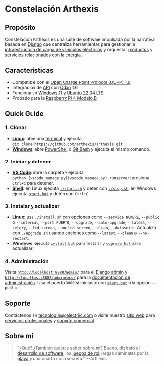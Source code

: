 # Constelación Arthexis

## Propósito

Constelación Arthexis es una [suite de software](https://es.wikipedia.org/wiki/Suite_de_software) [impulsada por la narrativa](https://es.wikipedia.org/wiki/Narrativa) basada en [Django](https://www.djangoproject.com/) que centraliza herramientas para gestionar la [infraestructura de carga de vehículos eléctricos](https://es.wikipedia.org/wiki/Punto_de_recarga) y orquestar [productos](https://es.wikipedia.org/wiki/Producto_(econom%C3%ADa)) y [servicios](https://es.wikipedia.org/wiki/Servicio_(econom%C3%ADa)) relacionados con la [energía](https://es.wikipedia.org/wiki/Energ%C3%ADa).

## Características

- Compatible con el [Open Charge Point Protocol (OCPP) 1.6](https://www.openchargealliance.org/protocols/ocpp-16/)
- Integración de [API](https://es.wikipedia.org/wiki/Interfaz_de_programaci%C3%B3n_de_aplicaciones) con [Odoo](https://www.odoo.com/) 1.6
- Funciona en [Windows 11](https://www.microsoft.com/es-es/windows/windows-11) y [Ubuntu 22.04 LTS](https://releases.ubuntu.com/22.04/)
- Probado para la [Raspberry Pi 4 Modelo B](https://www.raspberrypi.com/products/raspberry-pi-4-model-b/)

## Quick Guide

### 1. Clonar
- **[Linux](https://es.wikipedia.org/wiki/Linux)**: abre una [terminal](https://es.wikipedia.org/wiki/Interfaz_de_l%C3%ADnea_de_comandos) y ejecuta  
  `git clone https://github.com/arthexis/arthexis.git`
- **[Windows](https://es.wikipedia.org/wiki/Microsoft_Windows)**: abre [PowerShell](https://learn.microsoft.com/es-es/powershell/) o [Git Bash](https://gitforwindows.org/) y ejecuta el mismo comando.

### 2. Iniciar y detener
- **[VS Code](https://code.visualstudio.com/)**: abre la carpeta y ejecuta  
  `python [vscode_manage.py](vscode_manage.py) runserver`; presiona `Ctrl+C` para detener.
- **[Shell](https://es.wikipedia.org/wiki/Shell_de_unidad_de_comandos)**: en Linux ejecuta [`./start.sh`](start.sh) y detén con [`./stop.sh`](stop.sh); en Windows ejecuta [`start.bat`](start.bat) y detén con `Ctrl+C`.

### 3. Instalar y actualizar
- **Linux**: usa [`./install.sh`](install.sh) con opciones como `--service NOMBRE`, `--public` o `--internal`, `--port PUERTO`, `--upgrade`, `--auto-upgrade`, `--latest`, `--celery`, `--lcd-screen`, `--no-lcd-screen`, `--clean`, `--datasette`. Actualiza con [`./upgrade.sh`](upgrade.sh) usando opciones como `--latest`, `--clean` o `--no-restart`.
- **Windows**: ejecuta [`install.bat`](install.bat) para instalar y [`upgrade.bat`](upgrade.bat) para actualizar.

### 4. Administración
Visita [`http://localhost:8888/admin/`](http://localhost:8888/admin/) para el [Django admin](https://docs.djangoproject.com/en/stable/ref/contrib/admin/) y [`http://localhost:8888/admindocs/`](http://localhost:8888/admindocs/) para la [documentación de administración](https://docs.djangoproject.com/en/stable/ref/contrib/admin/admindocs/). Usa el puerto `8000` si iniciaste con [`start.bat`](start.bat) o la opción `--public`.

## Soporte

Contáctenos en [tecnologia@gelectriic.com](mailto:tecnologia@gelectriic.com) o visite nuestro [sitio web](https://www.gelectriic.com/) para [servicios profesionales](https://es.wikipedia.org/wiki/Servicios_profesionales) y [soporte comercial](https://es.wikipedia.org/wiki/Soporte_t%C3%A9cnico).

## Sobre mí

> "¿Qué? ¿También quieres saber sobre mí? Bueno, disfruto el [desarrollo de software](https://es.wikipedia.org/wiki/Desarrollo_de_software), los [juegos de rol](https://es.wikipedia.org/wiki/Juego_de_rol), largas caminatas por la [playa](https://es.wikipedia.org/wiki/Playa) y una cuarta cosa secreta."
> --Arthexis

